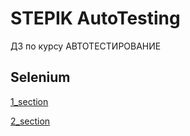 # STEPIK AutoTesting
ДЗ по курсу АВТОТЕСТИРОВАНИЕ  
 
## Selenium  

[1_section](https://github.com/RadostMoyaaa/StepikAutoTesting/tree/master/1_section)  

[2_section](https://github.com/RadostMoyaaa/StepikAutoTesting/tree/master/2_section)